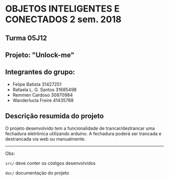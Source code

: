 # OBJETOS INTELIGENTES E CONECTADOS 2 sem. 2018

## Turma 05J12
## Projeto: "Unlock-me"
## Integrantes do grupo:

* Felipe Batista 31427251
* Rafaela L. G. Santos 31685498
* Remmen Cardoso 30870984
* Wanderlucia Freire 41435788

## Descrição resumida do projeto

O projeto desenvolvido tem a funcionalidade de trancar/destrancar uma fechadura eletrônica utilizando arduíno. A fechadura poderá ser trancada e destrancada via web ou manualmente.

_______________________________________
Obs:

`src/` deve conter os códigos desenvolvidos

`doc/` documentação do projeto
